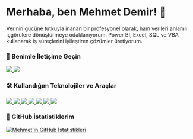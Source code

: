 # Merhaba, ben Mehmet Demir! 👋

Verinin gücüne tutkuyla inanan bir profesyonel olarak, ham verileri anlamlı içgörülere dönüştürmeye odaklanıyorum. Power BI, Excel, SQL ve VBA kullanarak iş süreçlerini iyileştiren çözümler üretiyorum.

### 🔗 Benimle İletişime Geçin

<p align="left">
  <a href="https://www.linkedin.com/in/mehmtdemir-ab392b135/">
    <img src="https://skillicons.dev/icons?i=linkedin" />
  </a>
  <a href="mailto:mehmetdemir60@gmail.com">
    <img src="https://skillicons.dev/icons?i=gmail" />
  </a>
</p>

### 🛠️ Kullandığım Teknolojiler ve Araçlar

<p align="left">
  <a href="https://skillicons.dev">
    <img src="https://skillicons.dev/icons?i=powerbi,sql,excel,vba,solidworks,autocad" />
    <img src="https://skillicons.dev/icons?i=python,vscode" />
    <img src="https://img.shields.io/badge/QDMS-007ACC?style=flat&labelColor=000&logo=qdms&logoColor=white" />
    <img src="https://img.shields.io/badge/MCALIPER-0099D1?style=flat&labelColor=000" />
    <img src="https://img.shields.io/badge/MASPLUS-4A90E2?style=flat&labelColor=000" />
    <img src="https://img.shields.io/badge/ZEISS_INSPECT-00366D?style=flat&labelColor=000" />
    <img src="https://img.shields.io/badge/PrusaSlicer-F38B21?style=flat&logo=prusa3d&logoColor=white" />
  </a>
</p>

### 🚀 GitHub İstatistiklerim

[![Mehmet'in GitHub İstatistikleri](https://github-readme-stats.vercel.app/api?username=mehmetdemiir&show_icons=true&theme=onedark)](https://github.com/mehmetdemiir)
